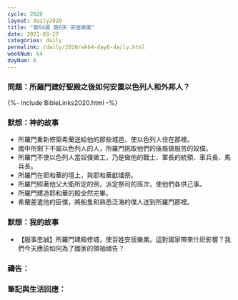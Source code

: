 ```yaml
---
cycle: 2020
layout: daily2020
title: "第64週 第6天 安居樂業"
date: 2021-03-27
categories: daily
permalink: /daily/2020/wk64-day6-daily.html
weekNum: 64
dayNum: 6
---
```


### 問題：所羅門建好聖殿之後如何安置以色列人和外邦人？
 
{%- include BibleLinks2020.html -%}

### 默想：神的故事
+ 所羅門重新修築希蘭送給他的那些城邑，使以色列人住在那裡。 
+ 國中所剩下不屬以色列人的人，所羅門挑取他們的後裔做服苦的奴僕。 
+ 所羅門不使以色列人當奴僕做工，乃是做他的戰士、軍長的統領、車兵長、馬兵長。 
+ 所羅門在耶和華的壇上，與耶和華獻燔祭。 
+ 所羅門照著他父大衛所定的例，派定祭司的班次，使他們各供己事。 
+ 所羅門建造耶和華的殿全然完畢。 
+ 希蘭差遣他的臣僕，將船隻和熟悉泛海的僕人送到所羅門那裡。 

### 默想：我的故事
+ 【服事忠誠】所羅門建殿修城，使百姓安居樂業。這對國家帶來什麽影響？我們今天應該如何為了國家的領袖禱告？ 

### 禱告：

### 筆記與生活回應：
